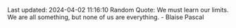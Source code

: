Last updated: 2024-04-02 11:16:10
Random Quote: We must learn our limits. We are all something, but none of us are everything. - Blaise Pascal